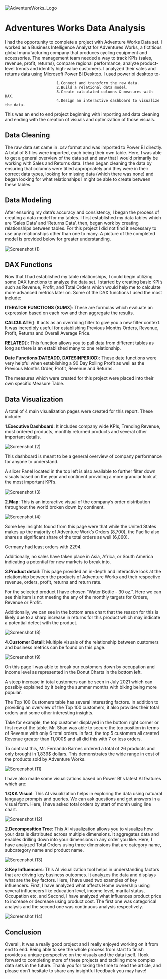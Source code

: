 ![AdventureWorks_Logo](https://github.com/Prat-21/Adventure-Works-Report/assets/165648053/68b7dc07-0956-4639-a522-753a4935799b)

# Adventures Works Data Analysis
I had the opportunity to complete a project with Adventure Works Data set.
I worked as a Business Intelligence Analyst for Adventures Works, a fictitious global manufacturing company that produces cycling equipment and accessories.
The management team needed a way to track KPIs (sales, revenue, profit, returns), compare regional performance, analyze product-level trends and identify high-value customers.
I analyzed their sales and returns data using Microsoft Power BI Desktop.
I used power bi desktop to-

                           1.Connect and transform the raw data.
                           2.Build a relational data model.
                           3.Create calculated columns & measures with DAX.
                           4.Design an interactive dashboard to visualize the data.
                          

This was an end to end project beginning with importing and data cleaning and ending with the creation of visuals and optimization of those visuals.

## Data Cleaning

The raw data set came in .csv format and was imported to Power BI directly. A total of 8 files were imported, each being their own table. Here, I was able to get a general overview of the data set and saw that I would primarily be working with Sales and Returns data. I then began cleaning the data by ensuring that columns were titled appropriately and they were in their correct data types, looking for missing data (which there was none) and began looking for what relationships I might be able to create between these tables.

## Data Modeling

After ensuring my data’s accuracy and consistency, I began the process of creating a data model for my tables. I first established my data tables which are ‘Sales Data’ and ‘Returns Data’, then, began work by creating relationships between tables. For this project I did not find it necessary to use any relationships other than one to many. A picture of the completed model is provided below for greater understanding.



![Screenshot (1)](https://github.com/Prat-21/Adventure-Works-Report/assets/165648053/a5032d5d-fc94-4091-9727-6810353fd9b9)



## DAX Functions

Now that I had established my table relationships, I could begin utilizing some DAX functions to analyze the data set. I started by creating basic KPI’s such as Revenue, Profit, and Total Orders which would help me to calculate more advanced metrics later on. Some of the DAX functions I used the most include:

  **ITERATOR** **FUNCTIONS** **(**SUMX**)**: These are formulas which evaluate an expression based on each row and then aggregate the results.

  **CALCULATE**(): It acts as an overriding filter to give you a new filter context. It was incredibly useful for establishing Previous Months Orders, Revenue, Profit, Returns and Overall Average Price.

  **RELATED**(): This function allows you to pull data from different tables as long as there is an established many to one relationship.

  **Date** **Functions**(**DATEADD**, **DATESINPERIOD**): These date functions were very helpful when establishing a 90 Day Rolling Profit as well as the Previous Months Order, Profit, Revenue and Returns.

The measures which were created for this project were placed into their own specific Measure Table.

## Data Visualization

A total of 4 main visualization pages were created for this report. These include:


**1**.**Executive Dashboard**: It includes company wide KPIs, Trending Revenue, most ordered products, monthly returned products and several other important details.


![Screenshot (2)](https://github.com/Prat-21/Adventure-Works-Report/assets/165648053/d2d27fac-d41e-4984-9582-a6ef7b7e5a1e)



This dashboard is meant to be a general overview of company performance for anyone to understand.

A slicer Panel located in the top left is also available to further filter down visuals based on the year and continent providing a more granular look at the most important KPI’s.



![Screenshot (3)](https://github.com/Prat-21/Adventure-Works-Report/assets/165648053/27495ef3-c229-4a4b-8c39-d3fe6b2786d6)



**2**.**Map**: This is an interactive visual of the company’s order distribution throughout the world broken down by continent.



![Screenshot (4)](https://github.com/Prat-21/Adventure-Works-Report/assets/165648053/b6765275-c929-4b66-93b2-a186da8b0ef9)



Some key insights found from this page were that while the United States makes up the majority of Adventure Work’s Orders (8,700), the Pacific also shares a significant share of the total orders as well (6,060).

Germany had least orders with 2294.

Additionally, no sales have taken place in Asia, Africa, or South America indicating a potential for new markets to break into.

**3**.**Product detail**: This page provided an in-depth and interactive look at the relationship between the products of Adventure Works and their respective revenue, orders, profit, returns and return rate.

For the selected product I have chosen “Water Bottle - 30 oz.”. Here we can see this item is not meeting the any of the monthly targets for Orders, Revenue or Profit.

Additionally, we can see in the bottom area chart that the reason for this is likely due to a sharp increase in returns for this product which may indicate a potential defect with the product.



![Screenshot (8)](https://github.com/Prat-21/Adventure-Works-Report/assets/165648053/ba3a5cde-4e85-4464-a1de-47c8dfd60841)




**4**.**Customer Detail**:  Multiple visuals of the relationship between customers and business metrics can be found on this page.




![Screenshot (9)](https://github.com/Prat-21/Adventure-Works-Report/assets/165648053/a11b881e-cf00-42f5-93c8-939b31d3e4d3)



On this page I was able to break our customers down by occupation and income level as represented in the Donut Charts in the bottom left.

A steep increase in total customers can be seen in July 2021 which can possibly explained by it being the summer months with biking being more popular.

The Top 100 Customers table has several interesting factors. In addition to providing an overview of the Top 100 customers, it also provides their total orders and some other interesting insights.

Take for example, the top customer displayed in the bottom right corner or first row of the table. Mr. Shan was able to secure the top position in terms of Revenue with only 6 total orders. In fact, the top 5 customers all created Revenue greater than 11,000$ and all did this with 7 or less orders.

To contrast this, Mr. Fernando Barnes ordered a total of 26 products and only brought in 1,839$ dollars. This demonstrates the wide range in cost of the products sold by Adventure Works.



![Screenshot (11)](https://github.com/Prat-21/Adventure-Works-Report/assets/165648053/0fdd6467-0140-4599-810a-da069eee2d61)



I have also made some visualizations based on Power BI's latest AI features which are:

**1**.**Q&A** **Visual**: This AI visualization helps in exploring the data using natuaral language prompts and queries. We can ask questions and get answers in a visual form. Here, I have asked total orders by start of 
                          month using line chart.



![Screenshot (12)](https://github.com/Prat-21/Adventure-Works-Report/assets/165648053/de6154a5-e647-474e-a2fc-dcbb62c56fbb)



**2**.**Decomposition Tree**: This AI visualization allows you to visualiza how your data is distributed across multiple dimensions. It aggregates data and enables drilling down into your dimensions in any order you like.
                              Here, I have analyzed Total Orders using three dimensions that are category name, subcategory name and product name.



![Screenshot (13)](https://github.com/Prat-21/Adventure-Works-Report/assets/165648053/07fa0564-a4de-4a08-861c-fb56329d63c9)



**3**.**Key Influencers**: This AI visualization tool helps in understanding factors that are driving key business outcomes. It analyzes the data and displays what are the key factors. Here, I have used two examples of 
                           key influencers. First, I have analyzed what affects Home ownership using several influencers like education level, income level, marital status, Occupation etc. and Second, I have analyzed 
                           what influences product price to increase or decrease using product cost. The first one was categorical analysis and the second one was continuous analysis respectively.



![Screenshot (14)](https://github.com/Prat-21/Adventure-Works-Report/assets/165648053/2c63eaa9-f28e-4bba-a04d-ad415a71ad9b)



## Conclusion

Overall, It was a really good project and I really enjoyed working on it from end to end. Being able to see the whole process from start to finish provides a unique perspective on the visuals and the data itself. I look forward to completing more of these projects and tackling more complex data sets in the future. Thank you for taking the time to read the article, and please don’t hesitate to share any insightful feedback you may have!
